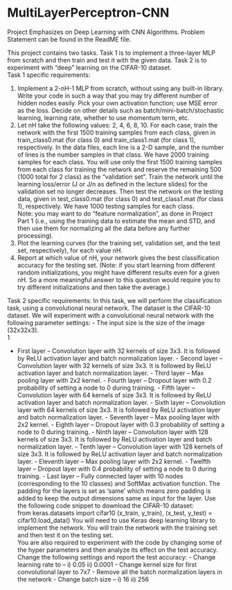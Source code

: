 # MultiLayerPerceptron-CNN
Project Emphasizes on Deep Learning with CNN Algorithms. Problem Statement can be found in the ReadME file.

This project contains two tasks. Task 1 is to implement a three-layer MLP from 
scratch and then train and test it with the given data. Task 2 is to experiment with “deep” 
learning on the CIFAR-10 dataset.  
Task 1 specific requirements:
1. Implement a 2-nH-1 MLP from scratch, without using any built-in library. Write your 
code in such a way that you may try different number of hidden nodes easily. Pick your 
own activation function; use MSE error as the loss. Decide on other details such as 
batch/mini-batch/stochastic learning, learning rate, whether to use momentum term, 
etc. 
2. Let nH take the following values: 2, 4, 6, 8, 10. For each case, train the network with 
the first 1500 training samples from each class, given in train_class0.mat (for class 0) 
and train_class1.mat (for class 1), respectively. In the data files, each line is a 2-D 
sample, and the number of lines is the number samples in that class. We have 2000 
training samples for each class. You will use only the first 1500 training samples from 
each class for training the network and reserve the remaining 500 (1000 total for 2 
class) as the “validation set”. Train the network until the learning loss/error (J or J/n as 
defined in the lecture slides) for the validation set no longer decreases. Then test the 
network on the testing data, given in test_class0.mat (for class 0) and test_class1.mat 
(for class 1), respectively. We have 1000 testing samples for each class.  
Note: you may want to do “feature normalization”, as done in Project Part 1 (i.e., using 
the training data to estimate the mean and STD, and then use them for normalizing all 
the data before any further processing). 
3. Plot the learning curves (for the training set, validation set, and the test set, 
respectively), for each value nH.   
4. Report at which value of nH, your network gives the best classification accuracy for the 
testing set. (Note: if you start learning from different random initializations, you might 
have different results even for a given nH. So a more meaningful answer to this question 
would require you to try different initializations and then take the average.)

Task 2 specific requirements: 
In this task, we will perform the classification task, using a convolutional neural network. 
The dataset is the CIFAR-10 dataset. We will experiment with a convolutional neural 
network with the following parameter settings:  - The input size is the size of the image (32x32x3).  
1 
- First layer – Convolution layer with 32 kernels of size 3x3. It is followed by ReLU 
activation layer and batch normalization layer. - Second layer – Convolution layer with 32 kernels of size 3x3. It is followed by ReLU 
activation layer and batch normalization layer. - Third layer – Max pooling layer with 2x2 kernel.  - Fourth layer – Dropout layer with 0.2 probability of setting a node to 0 during training.  - Fifth layer – Convolution layer with 64 kernels of size 3x3. It is followed by ReLU 
activation layer and batch normalization layer. - Sixth layer – Convolution layer with 64 kernels of size 3x3. It is followed by ReLU 
activation layer and batch normalization layer. - Seventh layer – Max pooling layer with 2x2 kernel.  - Eighth layer – Dropout layer with 0.3 probability of setting a node to 0 during training.  - Ninth layer – Convolution layer with 128 kernels of size 3x3. It is followed by ReLU 
activation layer and batch normalization layer. - Tenth layer – Convolution layer with 128 kernels of size 3x3. It is followed by ReLU 
activation layer and batch normalization layer. - Eleventh layer – Max pooling layer with 2x2 kernel.  - Twelfth layer – Dropout layer with 0.4 probability of setting a node to 0 during training.  - Last layer – Fully connected layer with 10 nodes (corresponding to the 10 classes) and 
SoftMax activation function. 
The padding for the layers is set as ‘same’ which means zero padding is added to keep 
the output dimensions same as input for the layer. Use the following code snippet to 
download the CIFAR-10 dataset:  
from keras.datasets import cifar10 
(x_train, y_train), (x_test, y_test) = cifar10.load_data() 
You will need to use Keras deep learning library to implement the network. You will train 
the network with the training set and then test it on the testing set.  
You are also required to experiment with the code by changing some of the hyper
parameters and then analyze its effect on the test accuracy. Change the following 
settings and report the test accuracy:  - Change learning rate to – i) 0.05 ii) 0.0001 - Change kernel size for first convolutional layer to 7x7 - Remove all the batch normalization layers in the network  - Change batch size – i) 16 ii) 256 
